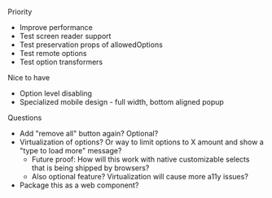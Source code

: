 Priority
- Improve performance
- Test screen reader support
- Test preservation props of allowedOptions
- Test remote options
- Test option transformers

Nice to have
- Option level disabling
- Specialized mobile design - full width, bottom aligned popup

Questions
- Add "remove all" button again? Optional?
- Virtualization of options? Or way to limit options to X amount and show a "type to load more" message?
  - Future proof: How will this work with native customizable selects that is being shipped by browsers?
  - Also optional feature? Virtualization will cause more a11y issues?
- Package this as a web component?